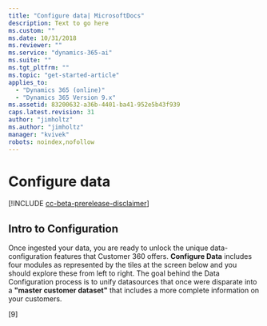 ```yaml
---
title: "Configure data| MicrosoftDocs"
description: Text to go here
ms.custom: ""
ms.date: 10/31/2018
ms.reviewer: ""
ms.service: "dynamics-365-ai"
ms.suite: ""
ms.tgt_pltfrm: ""
ms.topic: "get-started-article"
applies_to: 
  - "Dynamics 365 (online)"
  - "Dynamics 365 Version 9.x"
ms.assetid: 83200632-a36b-4401-ba41-952e5b43f939
caps.latest.revision: 31
author: "jimholtz"
ms.author: "jimholtz"
manager: "kvivek"
robots: noindex,nofollow
---
```

# Configure data

[!INCLUDE [cc-beta-prerelease-disclaimer](../includes/cc-beta-prerelease-disclaimer.md)]

## Intro to Configuration
Once ingested your data, you are ready to unlock the unique data-configuration features that Customer 360 offers. **Configure Data** includes four modules as represented by the tiles at the screen below and you should explore these from left to right. The goal behind the Data Configuration process is to unify datasources that once were disparate into a **"master customer dataset"** that includes a more complete information on your customers.  

[9]
